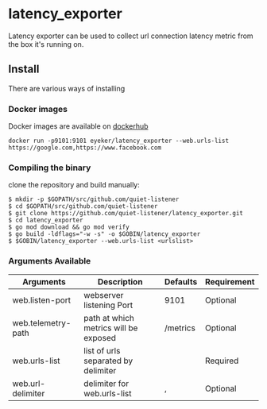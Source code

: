 # latency_exporter
Latency exporter can be used to collect url connection latency metric from the box it's running on.


## Install
There are various ways of installing

### Docker images
Docker images are available on [dockerhub](https://hub.docker.com/r/eyeker/latency_exporter)
```
docker run -p9101:9101 eyeker/latency_exporter --web.urls-list https://google.com,https://www.facebook.com
```


### Compiling the binary
clone the repository and build manually:
```
$ mkdir -p $GOPATH/src/github.com/quiet-listener
$ cd $GOPATH/src/github.com/quiet-listener
$ git clone https://github.com/quiet-listener/latency_exporter.git
$ cd latency_exporter
$ go mod download && go mod verify
$ go build -ldflags="-w -s" -o $GOBIN/latency_exporter
$ $GOBIN/latency_exporter --web.urls-list <urlslist>
```

### Arguments Available

| Arguments  | Description | Defaults | Requirement |
| ------------- | ------------- | ------------- | ------------- |
| web.listen-port | webserver listening Port | 9101 | Optional |
| web.telemetry-path | path at which metrics will be exposed | /metrics | Optional |
| web.urls-list | list of urls separated by delimiter | | Required |
| web.url-delimiter | delimiter for web.urls-list | , | Optional |
